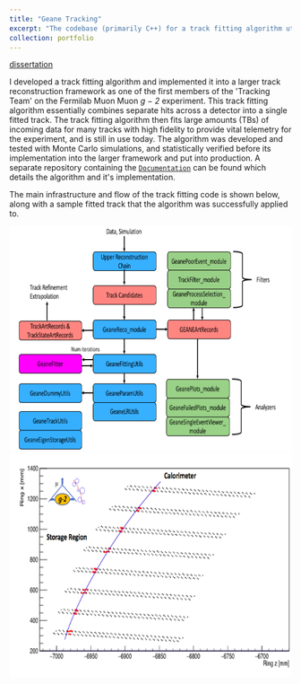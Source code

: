 ```yaml
---
title: "Geane Tracking"
excerpt: "The codebase (primarily C++) for a track fitting algorithm utilizing chi-squared minimization and error propagation.<br/><img src='/images/gm2_sampletrack.png'>"
collection: portfolio
---
```



[dissertation](https://github.com/nkinnaird/Dissertation)


I developed a track fitting algorithm and implemented it into a larger track reconstruction framework as one of the first members of the 'Tracking Team' on the Fermilab Muon Muon <i>g − 2</i> experiment. This track fitting algorithm essentially combines separate hits across a detector into a single fitted track. The track fitting algorithm then fits large amounts (TBs) of incoming data for many tracks with high fidelity to provide vital telemetry for the experiment, and is still in use today. The algorithm was developed and tested with Monte Carlo simulations, and statistically verified before its implementation into the larger framework and put into production. A separate repository containing the [`Documentation`](https://github.com/nkinnaird/Geane-Documentation) can be found which details the algorithm and it's implementation.


The main infrastructure and flow of the track fitting code is shown below, along with a sample fitted track that the algorithm was successfully applied to.


<!-- <p float="left"> -->
<img src="/images/gm2_trackingworkflow.png" height="400"/>

<img src="/images/gm2_sampletrack.png" height="400"/>
<!-- </p> -->



<!-- <p float="left">
  <img src="https://github.com/nkinnaird/Geane-Documentation/blob/master/Images/TrackingFlow/NewGeaneFittingFlow.png" height="225" />
  <img src="https://github.com/nkinnaird/Dissertation/blob/master/KinnairdThesis/Body/Figures/TrackingFigures/Tracks/SampleTrack.png" height="225" />
</p>
 -->

